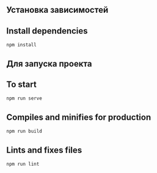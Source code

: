 ## Установка зависимостей
## Install dependencies
```
npm install
```

## Для запуска проекта
## To start
```
npm run serve
```

## Compiles and minifies for production
```
npm run build
```

## Lints and fixes files
```
npm run lint
```
